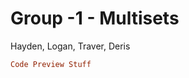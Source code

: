 <h1>
    Group -1 - Multisets
</h1>
<p>Hayden, Logan, Traver, Deris</p>

```Ruby
Code Preview Stuff
```
